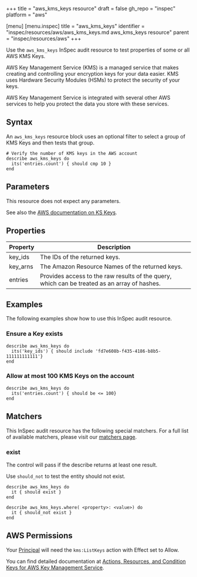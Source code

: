 +++
title = "aws_kms_keys resource"
draft = false
gh_repo = "inspec"
platform = "aws"

[menu]
  [menu.inspec]
    title = "aws_kms_keys"
    identifier = "inspec/resources/aws/aws_kms_keys.md aws_kms_keys resource"
    parent = "inspec/resources/aws"
+++

Use the `aws_kms_keys` InSpec audit resource to test properties of some or all AWS KMS Keys.

AWS Key Management Service (KMS) is a managed service that makes creating and
controlling your encryption keys for your data easier. KMS uses Hardware Security
Modules (HSMs) to protect the security of your keys.

AWS Key Management Service is integrated with several other AWS services to help
you protect the data you store with these services.

## Syntax

An `aws_kms_keys` resource block uses an optional filter to select a group of KMS Keys and then tests that group.

    # Verify the number of KMS keys in the AWS account
    describe aws_kms_keys do
      its('entries.count') { should cmp 10 }
    end

## Parameters

This resource does not expect any parameters.

See also the [AWS documentation on KS Keys](https://docs.aws.amazon.com/kms/latest/developerguide/getting-started.html).

## Properties

| Property | Description                                                                                  |
| -------- | -------------------------------------------------------------------------------------------- |
| key_ids  | The IDs of the returned keys.                                                                |
| key_arns | The Amazon Resource Names of the returned keys.                                              |
| entries  | Provides access to the raw results of the query, which can be treated as an array of hashes. |

## Examples

The following examples show how to use this InSpec audit resource.

### Ensure a Key exists

    describe aws_kms_keys do
      its('key_ids') { should include 'fd7e608b-f435-4186-b8b5-111111111111'}
    end

### Allow at most 100 KMS Keys on the account

    describe aws_kms_keys do
      its('entries.count') { should be <= 100}
    end

## Matchers

This InSpec audit resource has the following special matchers. For a full list of available matchers, please visit our [matchers page](/inspec/matchers/).

### exist

The control will pass if the describe returns at least one result.

Use `should_not` to test the entity should not exist.

    describe aws_kms_keys do
      it { should exist }
    end

    describe aws_kms_keys.where( <property>: <value>) do
      it { should_not exist }
    end

## AWS Permissions

Your [Principal](https://docs.aws.amazon.com/IAM/latest/UserGuide/intro-structure.html#intro-structure-principal) will need the `kms:ListKeys` action with Effect set to Allow.

You can find detailed documentation at [Actions, Resources, and Condition Keys for AWS Key Management Service](https://docs.aws.amazon.com/IAM/latest/UserGuide/list_awskeymanagementservice.html).

